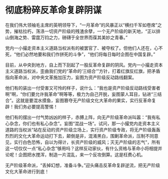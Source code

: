 # 彻底粉碎反革命复辟阴谋

在我们伟大领袖毛主席的英明领导下，“一月革命”的风暴正以“横扫千军如卷席”之势，摧枯拉朽，荡涤一切资产阶级的残渣余孽，一个无产阶级的新天地，“正以排山倒海之势、雷霆万钧之力，磅礴于全世界而葆其美妙之青春。”

党内一小撮走资本主义道路当权派有的被罢官了、被夺权了。但他们人还在，心不死，“他们必然地要和我们作拼死的斗争”，“他们将每日每时企图在中国复辟。”

目前，从中央到地方，自上而下刮起了一股反革命复辟的阴风。党内一小撮走资本主义道路当权派，歪曲我们党的“革命的‘三结合’”方针，打着红旗反红旗，把矛盾指向革命派，对中央文革施加压力，妄图为资产阶级反动路线翻案。

他们有的装出一付受害又可怜的样子，说什么：“我也是资产阶级反动路线受害者啊”啊，“你们要允许我革命”啊等等，极力为自己开脱，妄图蒙人耳目，钻进“三结合”。这就是要混水摸鱼，妄图篡夺无产阶级文化大革命的果实，实行反革命复辟！我们务必要提高警惕！

他们有的摆出一付气势凶凶的样子，赤膊上阵，向无产阶级革命派叫嚣：“我有私心杂念，你们也有私心杂念”。妄图“混战一场”。试问，那一小撮党内走资本主义道路的当权派“站在反动的资产阶级立场上，实行资产阶级专政，将无产阶级轰轰烈烈的文化大革命运动打下去，颠倒是非，混淆黑白，围剿革命派，压制不同意见，实行白色恐怖，自以为得计，长资产阶级的威风；灭无产阶级的志气”，所有这一切仅仅一点“私心杂念”够用吗？这样反动家伙，有什么资格与革命小将相提并论呢！企图把水搅浑，制造一片混乱，来一个反攻倒算。这是枉费心机。

无产阶级革命派，“丢掉幻想，准备斗争。”迎头痛击反革命复辟逆流，把无产阶级文化大革命进行到底！